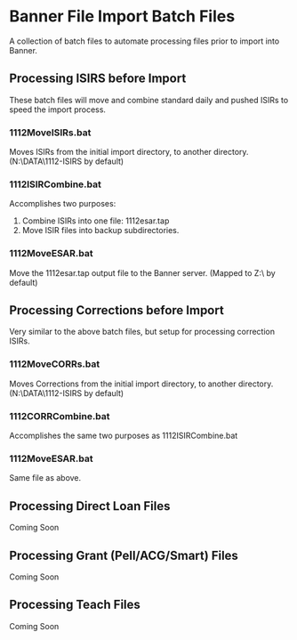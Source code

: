 Banner File Import Batch Files
==============================

A collection of batch files to automate processing files prior to import into Banner.


Processing ISIRS before Import
------------------------------

These batch files will move and combine standard daily and pushed ISIRs to speed the import process.

### 1112MoveISIRs.bat ###

Moves ISIRs from the initial import directory, to another directory. (N:\DATA\1112-ISIRS by default)

### 1112ISIRCombine.bat ###

Accomplishes two purposes:

1. Combine ISIRs into one file: 1112esar.tap
2. Move ISIR files into backup subdirectories.

### 1112MoveESAR.bat ###

Move the 1112esar.tap output file to the Banner server. (Mapped to Z:\ by default)

Processing Corrections before Import
------------------------------------

Very similar to the above batch files, but setup for processing correction ISIRs.

### 1112MoveCORRs.bat ###

Moves Corrections from the initial import directory, to another directory. (N:\DATA\1112-ISIRS by default)

### 1112CORRCombine.bat ###

Accomplishes the same two purposes as 1112ISIRCombine.bat

### 1112MoveESAR.bat ###

Same file as above.

Processing Direct Loan Files
----------------------------

Coming Soon

Processing Grant (Pell/ACG/Smart) Files
---------------------------------------

Coming Soon

Processing Teach Files
----------------------

Coming Soon